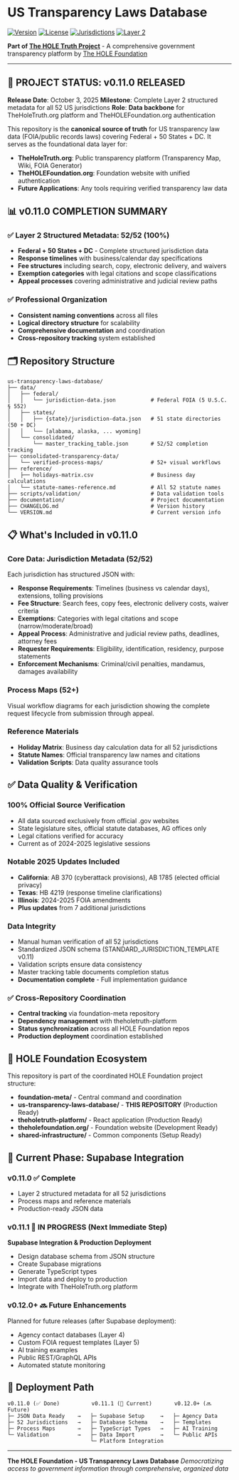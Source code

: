 # US Transparency Laws Database

[![Version](https://img.shields.io/badge/version-v0.11.0-blue.svg)](VERSION.md)
[![License](https://img.shields.io/badge/license-CC0%201.0-green.svg)](LICENSE)
[![Jurisdictions](https://img.shields.io/badge/jurisdictions-52%2F52-brightgreen.svg)](data/consolidated/master_tracking_table-template.json)
[![Layer 2](https://img.shields.io/badge/Layer%202-100%25-success.svg)](CHANGELOG.md)

**Part of [The HOLE Truth Project](https://theholetruth.org)** - A comprehensive government transparency platform by [The HOLE Foundation](https://theholefoundation.org)

---

## 🚀 **PROJECT STATUS: v0.11.0 RELEASED**

**Release Date**: October 3, 2025
**Milestone**: Complete Layer 2 structured metadata for all 52 US jurisdictions
**Role**: **Data backbone** for TheHoleTruth.org platform and TheHOLEFoundation.org authentication

This repository is the **canonical source of truth** for US transparency law data (FOIA/public records laws) covering Federal + 50 States + DC. It serves as the foundational data layer for:

- **TheHoleTruth.org**: Public transparency platform (Transparency Map, Wiki, FOIA Generator)
- **TheHOLEFoundation.org**: Foundation website with unified authentication
- **Future Applications**: Any tools requiring verified transparency law data

## 📊 **v0.11.0 COMPLETION SUMMARY**

### **✅ Layer 2 Structured Metadata: 52/52 (100%)**
- **Federal + 50 States + DC** - Complete structured jurisdiction data
- **Response timelines** with business/calendar day specifications
- **Fee structures** including search, copy, electronic delivery, and waivers
- **Exemption categories** with legal citations and scope classifications
- **Appeal processes** covering administrative and judicial review paths

### **✅ Professional Organization**
- **Consistent naming conventions** across all files
- **Logical directory structure** for scalability
- **Comprehensive documentation** and coordination
- **Cross-repository tracking** system established

## 🗂️ **Repository Structure**

```
us-transparency-laws-database/
├── data/
│   ├── federal/
│   │   └── jurisdiction-data.json           # Federal FOIA (5 U.S.C. § 552)
│   ├── states/
│   │   ├── {state}/jurisdiction-data.json   # 51 state directories (50 + DC)
│   │   └── [alabama, alaska, ... wyoming]
│   └── consolidated/
│       └── master_tracking_table.json       # 52/52 completion tracking
├── consolidated-transparency-data/
│   └── verified-process-maps/               # 52+ visual workflows
├── reference/
│   ├── holidays-matrix.csv                  # Business day calculations
│   └── statute-names-reference.md           # All 52 statute names
├── scripts/validation/                      # Data validation tools
├── documentation/                           # Project documentation
├── CHANGELOG.md                             # Version history
└── VERSION.md                               # Current version info
```

## 📋 **What's Included in v0.11.0**

### **Core Data: Jurisdiction Metadata (52/52)**
Each jurisdiction has structured JSON with:
- **Response Requirements**: Timelines (business vs calendar days), extensions, tolling provisions
- **Fee Structure**: Search fees, copy fees, electronic delivery costs, waiver criteria
- **Exemptions**: Categories with legal citations and scope (narrow/moderate/broad)
- **Appeal Process**: Administrative and judicial review paths, deadlines, attorney fees
- **Requester Requirements**: Eligibility, identification, residency, purpose statements
- **Enforcement Mechanisms**: Criminal/civil penalties, mandamus, damages availability

### **Process Maps (52+)**
Visual workflow diagrams for each jurisdiction showing the complete request lifecycle from submission through appeal.

### **Reference Materials**
- **Holiday Matrix**: Business day calculation data for all 52 jurisdictions
- **Statute Names**: Official transparency law names and citations
- **Validation Scripts**: Data quality assurance tools

## ✅ **Data Quality & Verification**

### **100% Official Source Verification**
- All data sourced exclusively from official .gov websites
- State legislature sites, official statute databases, AG offices only
- Legal citations verified for accuracy
- Current as of 2024-2025 legislative sessions

### **Notable 2025 Updates Included**
- **California**: AB 370 (cyberattack provisions), AB 1785 (elected official privacy)
- **Texas**: HB 4219 (response timeline clarifications)
- **Illinois**: 2024-2025 FOIA amendments
- **Plus updates** from 7 additional jurisdictions

### **Data Integrity**
- Manual human verification of all 52 jurisdictions
- Standardized JSON schema (STANDARD_JURISDICTION_TEMPLATE v0.11)
- Validation scripts ensure data consistency
- Master tracking table documents completion status
- **Documentation complete** - Full implementation guidance

### **✅ Cross-Repository Coordination**
- **Central tracking** via foundation-meta repository
- **Dependency management** with theholetruth-platform
- **Status synchronization** across all HOLE Foundation repos
- **Production deployment** coordination established

## 🔗 **HOLE Foundation Ecosystem**

This repository is part of the coordinated HOLE Foundation project structure:

- **foundation-meta/** - Central command and coordination
- **us-transparency-laws-database/** - **THIS REPOSITORY** (Production Ready)
- **theholetruth-platform/** - React application (Production Ready)
- **theholefoundation.org/** - Foundation website (Development Ready)
- **shared-infrastructure/** - Common components (Setup Ready)

## 🚧 **Current Phase: Supabase Integration**

### **v0.11.0** ✅ Complete
- Layer 2 structured metadata for all 52 jurisdictions
- Process maps and reference materials
- Production-ready JSON data

### **v0.11.1** 🚧 IN PROGRESS (Next Immediate Step)
**Supabase Integration & Production Deployment**
- Design database schema from JSON structure
- Create Supabase migrations
- Generate TypeScript types
- Import data and deploy to production
- Integrate with TheHoleTruth.org platform

### **v0.12.0+** 🔜 Future Enhancements
Planned for future releases (after Supabase deployment):
- Agency contact databases (Layer 4)
- Custom FOIA request templates (Layer 5)
- AI training examples
- Public REST/GraphQL APIs
- Automated statute monitoring

## 🎯 **Deployment Path**

```
v0.11.0 (✅ Done)          v0.11.1 (🚧 Current)       v0.12.0+ (🔜 Future)
├─ JSON Data Ready    →   ├─ Supabase Setup     →   ├─ Agency Data
├─ 52 Jurisdictions   →   ├─ Database Schema    →   ├─ Templates
├─ Process Maps       →   ├─ TypeScript Types   →   ├─ AI Training
└─ Validation         →   ├─ Data Import        →   └─ Public APIs
                          └─ Platform Integration
```

---

**The HOLE Foundation - US Transparency Laws Database**
*Democratizing access to government information through comprehensive, organized data*